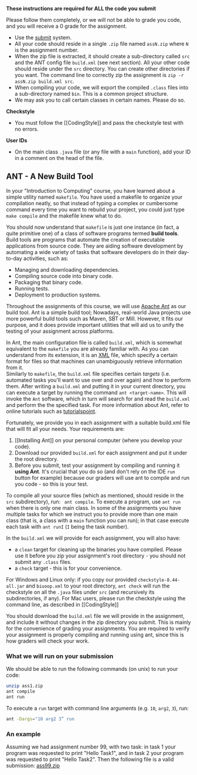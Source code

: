 **These instructions are required for ALL the code you submit**

Please follow them completely, or we will not be able to grade you code, and you will receive a 0 grade for the assignment.

* Use the [submit](http://submit.cs.biu.ac.il/) system.
* All your code should reside in a single `.zip` file named `assN.zip` where `N` is the assignment number.
* When the zip file is extracted, it should create a sub-directory called `src` 
  and the ANT config file `build.xml` (see next section). All your other code should reside under the `src` directory. 
You can create other directories if you want. The command line to correctly zip the assignment
  is `zip -r assN.zip build.xml src`.
* When compiling your code, we will export the compiled `.class` files into a sub-directory named `bin`. 
This is a common project structure.
* We may ask you to call certain classes in certain names. Please do so.


**Checkstyle**
* You must follow the [[CodingStyle]] and pass the checkstyle test with no errors.

**User IDs**

* On the main class `.java` file (or any file with a `main` function), 
add your ID in a comment on the head of the file. 


## ANT - A New Build Tool

In your "Introduction to Computing" course, you have learned about a simple utility named `makefile`. 
You have used a makefile to organize your compilation neatly, 
so that instead of typing a complex or cumbersome command every time you want to rebuild your project,
you could just type `make compile` and the makefile knew what to do.

You should now understand that `makefile` is just one instance (in fact, a quite primitive one) 
of a class of software programs termed **build tools**.
Build tools are programs that automate the creation of executable applications from source code. 
They are aiding software development by automating a wide variety of tasks 
that software developers do in their day-to-day activities, such as: 
* Managing and downloading dependencies.
* Compiling source code into binary code.
* Packaging that binary code.
* Running tests.
* Deployment to production systems.

Throughout the assignments of this course, we will use [Apache Ant](https://ant.apache.org/) as our build tool.
Ant is a simple build tool; Nowadays, real-world Java projects use more powerful build tools 
such as Maven, SBT or Mill. However, it fits our purpose, and it does provide important utilities 
that will aid us to unify the testing of your assignment across platforms.
      
In Ant, the main configuration file is called `build.xml`, which is somewhat equivalent 
to the `makefile` you are already familiar with. 
As you can understand from its extension, it is an [XML](https://en.wikipedia.org/wiki/XML) file, 
which specify a certain format for files so that machines can unambiguously retrieve information from it.  
Similarly to `makefile`, the `build.xml` file specifies certain _targets_ 
(i.e. automated tasks you'll want to use over and over again) and how to perform them.
After writing a `build.xml` and putting it in your current directory, 
you can execute a target by running the command `ant <target-name>`. 
This will invoke the `Ant` software, which in turn will search for and read the `build.xml` 
and perform the the specified task.
For more information about Ant, refer to online tutorials such as [tutorialspoint](https://www.tutorialspoint.com/ant/index.htm).

Fortunately, we provide you in each assignment with a suitable build.xml file that will fit all your needs.
Your requirements are:
1. [[Installing Ant]] on your personal computer (where you develop your code).
2. Download our provided `build.xml` for each assignment and put it under the root directory.
3. Before you submit, test your assignment by compiling and running it **using Ant**.
It's crucial that you do so (and don't rely on the IDE `run` button for example)
because our graders will use ant to compile and run you code - so this is your test.

To compile all your source files (which as mentioned, should reside in the `src` subdirectory), run: `
ant compile`. To execute a program, use `ant run` when there is only one main class. 
In some of the assignments you have multiple tasks for which we instruct you to provide more than one main class 
(that is, a class with a `main` function you can run); 
in that case execute each task with `ant runI` 
(`I` being the task number). 

In the `build.xml` we will provide for each assignment, you will also have:
 * a `clean` target for cleaning up the binaries you have compiled. 
 Please use it before you zip your assignment's root directory - you should not submit any `.class` files.
 * a `check` target - this is for your convenience. 
 
 For Windows and Linux only: if you copy our provided `checkstyle-8.44-all.jar` and `biuoop.xml` to your root directory, 
 `ant check` will run the checkstyle on all the `.java` files under `src` (and recursively its subdirectories, if any).
 For Mac users, please run the checkstyle using the command line, as described in [[CodingStyle]] 

You should download the `build.xml` file we will provide in the assignment, and include it 
without changes in the zip directory you submit. 
This is mainly for the convenience of grading your assignments.
You are required to verify your assignment is properly compiling and running using 
ant, since this is how graders will check your work.   

### What we will run on your submission 

We should be able to run the following commands (on unix) to run your code:
```bash
unzip ass1.zip
ant compile
ant run
```

To execute a `run` target with command line arguments (e.g. `10`, `arg2`, `3`), run:
```bash
ant -Dargs="10 arg2 3” run
```


### An example

Assuming we had assignment number 99, with two task: in task 1 your program was requested to print "Hello Task1", 
and in task 2 your program was requested to print "Hello Task2". 
Then the following file is a valid submission: [ass99.zip](data/ass99.zip)
